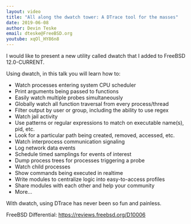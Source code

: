 ```yaml
---
layout: video
title: "All along the dwatch tower: A DTrace tool for the masses"
date: 2019-06-08
author: Devin Teske
email: dteske@FreeBSD.org
youtube: xqOl_HY86n8
---
```

I would like to present a new utility called dwatch that I added to FreeBSD 12.0-CURRENT.

Using dwatch, in this talk you will learn how to:

* Watch processes entering system CPU scheduler
* Print arguments being passed to functions
* Easily watch multiple probes simultaneously
* Globally watch all function traversal from every process/thread
* Filter output by user or group, including the ability to use regex
* Watch jail activity
* Use patterns or regular expressions to match on executable name(s), pid, etc.
* Look for a particular path being created, removed, accessed, etc.
* Watch interprocess communication signaling
* Log network data events
* Schedule timed samplings for events of interest
* Dump process trees for processes triggering a probe
* Watch child processes
* Show commands being executed in realtime
* Write modules to centralize logic into easy-to-access profiles
* Share modules with each other and help your community
* More...

With dwatch, using DTrace has never been so fun and painless.

FreeBSD Differential: https://reviews.freebsd.org/D10006